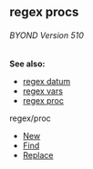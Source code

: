 ## regex procs 
###### BYOND Version 510
**See also:**
*   [regex datum](/regex)
*   [regex vars](/regex/var)
*   [regex proc](/proc/regex)
<!-- -->
regex/proc
*   [New](/proc/regex)
*   [Find](/regex/proc/Find)
*   [Replace](/regex/proc/Replace)